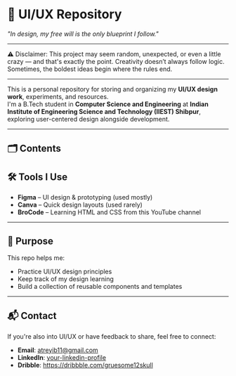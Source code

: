 # 🎨 UI/UX Repository
*"In design, my free will is the only blueprint I follow."*


---

⚠️ Disclaimer:
This project may seem random, unexpected, or even a little crazy — and that's exactly the point. Creativity doesn’t always follow logic. Sometimes, the boldest ideas begin where the rules end.

---

This is a personal repository for storing and organizing my **UI/UX design work**, experiments, and resources.  
I'm a B.Tech student in **Computer Science and Engineering** at **Indian Institute of Engineering Science and Technology (IIEST) Shibpur**, exploring user-centered design alongside development.

---

## 🗂️ Contents

## 🛠 Tools I Use

- **Figma** – UI design & prototyping (used mostly) 
- **Canva** – Quick design layouts (used rarely)
- **BroCode** – Learning HTML and CSS from this YouTube channel    

---

## 📌 Purpose

This repo helps me:

- Practice UI/UX design principles  
- Keep track of my design learning  
- Build a collection of reusable components and templates  

---

## 📬 Contact

If you're also into UI/UX or have feedback to share, feel free to connect:

- **Email**: atreyib11@gmail.com  
- **LinkedIn**: [your-linkedin-profile](https://linkedin.com/in/atreyi-biswas-02669a309)
- **Dribble**: https://dribbble.com/gruesome12skull


